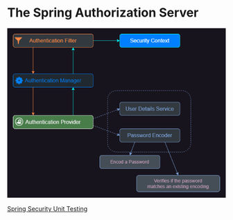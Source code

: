 # The Spring Authorization Server

![spring security arch](../spring-security-arch.png)

[Spring Security Unit Testing](https://www.springcloud.io/post/2022-02/spring-security-unit-testing/#gsc.tab=0)
